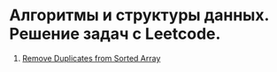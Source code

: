 # Алгоритмы и структуры данных. Решение задач с Leetcode.

1. [Remove Duplicates from Sorted Array](./Array/remove-duplicates-from-sorted-array.js)
